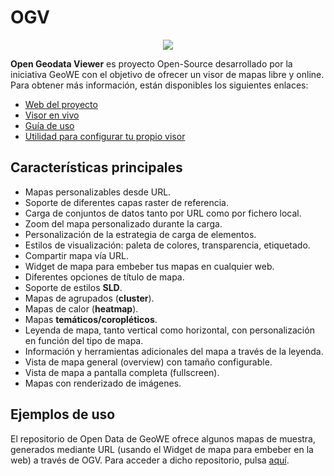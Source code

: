 # OGV
<p align="center">
  <img src="https://github.com/geowe/ogv/blob/master/screenshot.png">
</p>

**Open Geodata Viewer** es proyecto Open-Source desarrollado por la iniciativa GeoWE con el objetivo de ofrecer un visor de mapas libre y online. Para obtener más información, están disponibles los siguientes enlaces:

- [Web del proyecto](http://ogv.geowe.org/)
- [Visor en vivo](https://geowe.org/ogv/viewer/?add-layer)
- [Guía de uso](http://ogv.geowe.org/doc/)
- [Utilidad para configurar tu propio visor](http://ogv.geowe.org/url-builder/)

## Características principales

- Mapas personalizables desde URL.
- Soporte de diferentes capas raster de referencia.
- Carga de conjuntos de datos tanto por URL como por fichero local.
- Zoom del mapa personalizado durante la carga.
- Personalización de la estrategia de carga de elementos.
- Estilos de visualización: paleta de colores, transparencia, etiquetado.
- Compartir mapa vía URL.
- Widget de mapa para embeber tus mapas en cualquier web.
- Diferentes opciones de título de mapa.
- Soporte de estilos **SLD**.
- Mapas de agrupados (**cluster**).
- Mapas de calor (**heatmap**).
- Mapas **temáticos/coropléticos**.
- Leyenda de mapa, tanto vertical como horizontal, con personalización en función del tipo de mapa.
- Información y herramientas adicionales del mapa a través de la leyenda.
- Vista de mapa general (overview) con tamaño configurable.
- Vista de mapa a pantalla completa (fullscreen).
- Mapas con renderizado de imágenes.

## Ejemplos de uso

El repositorio de Open Data de GeoWE ofrece algunos mapas de muestra, generados mediante URL (usando el Widget de mapa para embeber en la web) a través de OGV. Para acceder a dicho repositorio, pulsa [aquí](http://repo.geowe.org/es).
